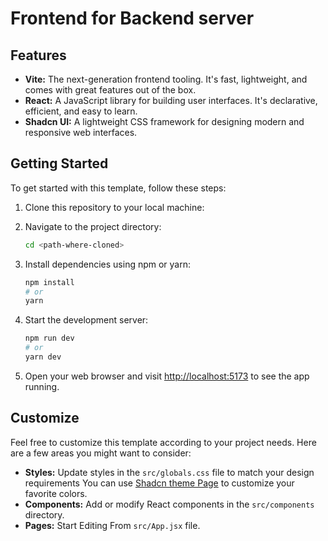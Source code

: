 # Frontend for Backend server

## Features

- **Vite:** The next-generation frontend tooling. It's fast, lightweight, and comes with great features out of the box.
- **React:** A JavaScript library for building user interfaces. It's declarative, efficient, and easy to learn.
- **Shadcn UI:** A lightweight CSS framework for designing modern and responsive web interfaces.

## Getting Started

To get started with this template, follow these steps:

1. Clone this repository to your local machine:

2. Navigate to the project directory:

    ```bash
    cd <path-where-cloned>
    ```

3. Install dependencies using npm or yarn:

    ```bash
    npm install
    # or
    yarn
    ```

4. Start the development server:

    ```bash
    npm run dev
    # or
    yarn dev
    ```

5. Open your web browser and visit [http://localhost:5173](http://localhost:5173) to see the app running.

## Customize

Feel free to customize this template according to your project needs. Here are a few areas you might want to consider:

- **Styles:** Update styles in the `src/globals.css` file to match your design requirements You can use [Shadcn theme Page](https://ui.shadcn.com/themes) to customize your favorite colors.
- **Components:** Add or modify React components in the `src/components` directory.
- **Pages:** Start Editing From `src/App.jsx` file.

